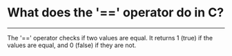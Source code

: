 # What does the '==' operator do in C?

---

The '==' operator checks if two values are equal. It returns 1 (true) if the values are equal, and 0 (false) if they are not.

